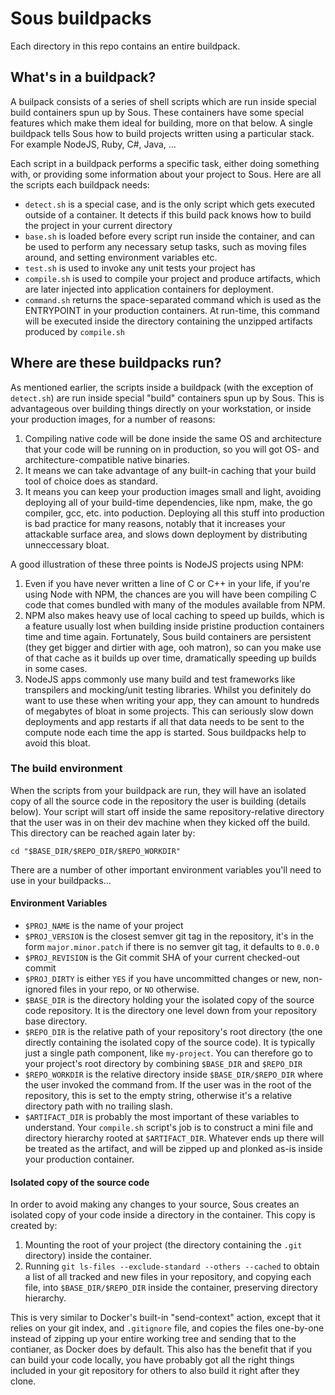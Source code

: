 # Sous buildpacks

Each directory in this repo contains an entire buildpack.

## What's in a buildpack?

A builpack consists of a series of shell scripts which are run inside special build containers spun up by Sous. These containers have some special features which make them ideal for building, more on that below. A single buildpack tells Sous how to build projects written using a particular stack. For example NodeJS, Ruby, C#, Java, ...

Each script in a buildpack performs a specific task, either doing something with, or providing some information about your project to Sous. Here are all the scripts each buildpack needs:

- `detect.sh` is a special case, and is the only script which gets executed outside of a container. It detects if this build pack knows how to build the project in your current directory
- `base.sh` is loaded before every script run inside the container, and can be used to perform any necessary setup tasks, such as moving files around, and setting environment variables etc.
- `test.sh` is used to invoke any unit tests your project has
- `compile.sh` is used to compile your project and produce artifacts, which are later injected into application containers for deployment.
- `command.sh` returns the space-separated command which is used as the ENTRYPOINT in your production containers. At run-time, this command will be executed inside the directory containing the unzipped artifacts produced by `compile.sh`

## Where are these buildpacks run?

As mentioned earlier, the scripts inside a buildpack (with the exception of `detect.sh`) are run inside special "build" containers spun up by Sous. This is advantageous over building things directly on your workstation, or inside your production images, for a number of reasons:

1. Compiling native code will be done inside the same OS and architecture that your code will be running on in production, so you will got OS- and architecture-compatible native binaries.
2. It means we can take advantage of any built-in caching that your build tool of choice does as standard.
3. It means you can keep your production images small and light, avoiding deploying all of your build-time dependencies, like npm, make, the go compiler, gcc, etc. into poduction. Deploying all this stuff into production is bad practice for many reasons, notably that it increases your attackable surface area, and slows down deployment by distributing unneccessary bloat.

A good illustration of these three points is NodeJS projects using NPM:

1. Even if you have never written a line of C or C++ in your life, if you're using Node with NPM, the chances are you will have been compiling C code that comes bundled with many of the modules available from NPM.
2. NPM also makes heavy use of local caching to speed up builds, which is a feature usually lost when building inside pristine production containers time and time again. Fortunately, Sous build containers are persistent (they get bigger and dirtier with age, ooh matron), so can you make use of that cache as it builds up over time, dramatically speeding up builds in some cases.
3. NodeJS apps commonly use many build and test frameworks like transpilers and mocking/unit testing libraries. Whilst you definitely do want to use these when writing your app, they can amount to hundreds of megabytes of bloat in some projects. This can seriously slow down deployments and app restarts if all that data needs to be sent to the compute node each time the app is started. Sous buildpacks help to avoid this bloat.

### The build environment

When the scripts from your buildpack are run, they will have an isolated copy of all the source code in the repository the user is building (details below). Your script will start off inside the same repository-relative directory that the user was in on their dev machine when they kicked off the build. This directory can be reached again later by:

    cd "$BASE_DIR/$REPO_DIR/$REPO_WORKDIR"

There are a number of other important environment variables you'll need to use in your buildpacks...

#### Environment Variables

- `$PROJ_NAME` is the name of your project
- `$PROJ_VERSION` is the closest semver git tag in the repository, it's in the form `major.minor.patch` if there is no semver git tag, it defaults to `0.0.0`
- `$PROJ_REVISION` is the Git commit SHA of your current checked-out commit
- `$PROJ_DIRTY` is either `YES` if you have uncommitted changes or new, non-ignored files in your repo, or `NO` otherwise.
- `$BASE_DIR` is the directory holding your the isolated copy of the source code repository. It is the directory one level down from your repository base directory.
- `$REPO_DIR` is the relative path of your repository's root directory (the one directly containing the isolated copy of the source code). It is typically just a single path component, like `my-project`. You can therefore go to your project's root directory by combining `$BASE_DIR` and `$REPO_DIR`
- `$REPO_WORKDIR` is the relative directory inside `$BASE_DIR/$REPO_DIR` where the user invoked the command from. If the user was in the root of the repository, this is set to the empty string, otherwise it's a relative directory path with no trailing slash.
- `$ARTIFACT_DIR` is probably the most important of these variables to understand. Your `compile.sh` script's job is to construct a mini file and directory hierarchy rooted at `$ARTIFACT_DIR`. Whatever ends up there will be treated as the artifact, and will be zipped up and plonked as-is inside your production container.

#### Isolated copy of the source code

In order to avoid making any changes to your source, Sous creates an isolated copy of your code inside a directory in the container. This copy is created by:

1. Mounting the root of your project (the directory containing the `.git` directory) inside the container.
2. Running `git ls-files --exclude-standard --others --cached` to obtain a list of all tracked and new files in your repository, and copying each file, into `$BASE_DIR/$REPO_DIR` inside the container, preserving directory hierarchy. 

This is very similar to Docker's built-in "send-context" action, except that it relies on your git index, and `.gitignore` file, and copies the files one-by-one instead of zipping up your entire working tree and sending that to the contianer, as Docker does by default. This also has the benefit that if you can build your code locally, you have probably got all the right things included in your git repository for others to also build it right after they clone.

